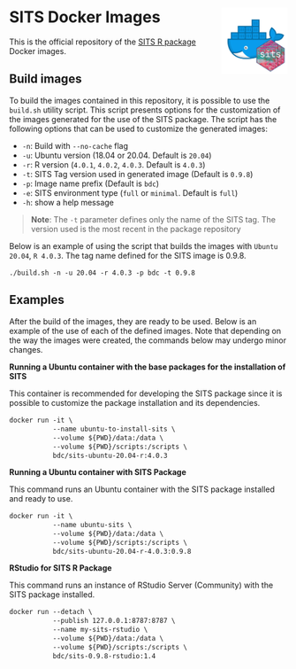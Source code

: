 # SITS Docker Images <img src=".github/sits-docker-sticker.png" align="right" width="120"/>

This is the official repository of the [SITS R package](https://github.com/e-sensing/sits) Docker images. 

## Build images

To build the images contained in this repository, it is possible to use the `build.sh` utility script. This script presents options for the customization of the images generated for the use of the SITS package. The script has the following options that can be used to customize the generated images:

- `-n`: Build with `--no-cache` flag
- `-u`: Ubuntu version (18.04 or 20.04. Default is `20.04`)
- `-r`: R version (`4.0.1`, `4.0.2`, `4.0.3`. Default is `4.0.3`)
- `-t`: SITS Tag version used in generated image (Default is `0.9.8`)
- `-p`: Image name prefix (Default is `bdc`)
- `-e`: SITS environment type (`full` or `minimal`. Default is `full`)
- `-h`: show a help message

> **Note**: The `-t` parameter defines only the name of the SITS tag. The version used is the most recent in the package repository

Below is an example of using the script that builds the images with `Ubuntu 20.04`, `R 4.0.3`. The tag name defined for the SITS image is 0.9.8.

```shell
./build.sh -n -u 20.04 -r 4.0.3 -p bdc -t 0.9.8
```

## Examples

After the build of the images, they are ready to be used. Below is an example of the use of each of the defined images. Note that depending on the way the images were created, the commands below may undergo minor changes.

**Running a Ubuntu container with the base packages for the installation of SITS**

This container is recommended for developing the SITS package since it is possible to customize the package installation and its dependencies.

```shell
docker run -it \
           --name ubuntu-to-install-sits \
           --volume ${PWD}/data:/data \
           --volume ${PWD}/scripts:/scripts \
           bdc/sits-ubuntu-20.04-r:4.0.3
```

**Running a Ubuntu container with SITS Package**

This command runs an Ubuntu container with the SITS package installed and ready to use.

```shell
docker run -it \
           --name ubuntu-sits \
           --volume ${PWD}/data:/data \
           --volume ${PWD}/scripts:/scripts \
           bdc/sits-ubuntu-20.04-r-4.0.3:0.9.8
```

**RStudio for SITS R Package**

This command runs an instance of RStudio Server (Community) with the SITS package installed.

```shell
docker run --detach \
           --publish 127.0.0.1:8787:8787 \
           --name my-sits-rstudio \
           --volume ${PWD}/data:/data \
           --volume ${PWD}/scripts:/scripts \
           bdc/sits-0.9.8-rstudio:1.4
```
